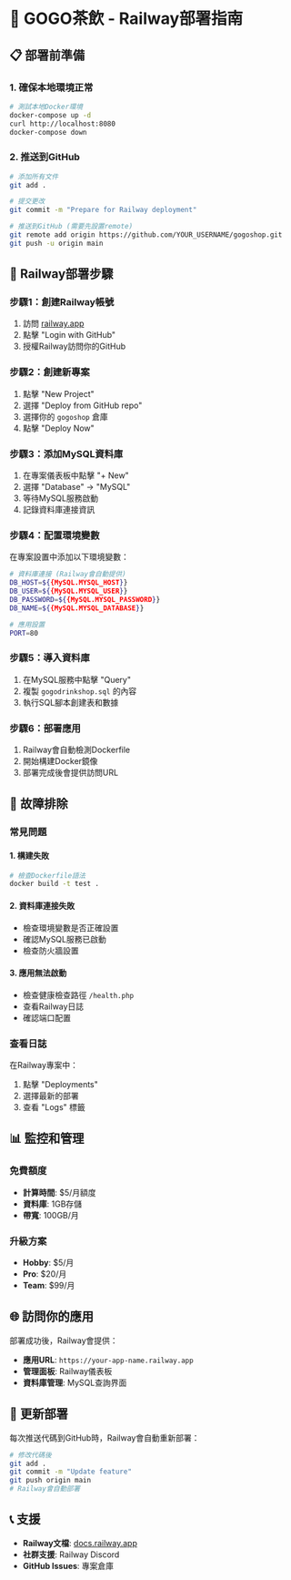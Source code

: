 # 🚀 GOGO茶飲 - Railway部署指南

## 📋 部署前準備

### 1. 確保本地環境正常
```bash
# 測試本地Docker環境
docker-compose up -d
curl http://localhost:8080
docker-compose down
```

### 2. 推送到GitHub
```bash
# 添加所有文件
git add .

# 提交更改
git commit -m "Prepare for Railway deployment"

# 推送到GitHub (需要先設置remote)
git remote add origin https://github.com/YOUR_USERNAME/gogoshop.git
git push -u origin main
```

## 🚀 Railway部署步驟

### 步驟1：創建Railway帳號
1. 訪問 [railway.app](https://railway.app)
2. 點擊 "Login with GitHub"
3. 授權Railway訪問你的GitHub

### 步驟2：創建新專案
1. 點擊 "New Project"
2. 選擇 "Deploy from GitHub repo"
3. 選擇你的 `gogoshop` 倉庫
4. 點擊 "Deploy Now"

### 步驟3：添加MySQL資料庫
1. 在專案儀表板中點擊 "+ New"
2. 選擇 "Database" → "MySQL"
3. 等待MySQL服務啟動
4. 記錄資料庫連接資訊

### 步驟4：配置環境變數
在專案設置中添加以下環境變數：

```bash
# 資料庫連接 (Railway會自動提供)
DB_HOST=${{MySQL.MYSQL_HOST}}
DB_USER=${{MySQL.MYSQL_USER}}
DB_PASSWORD=${{MySQL.MYSQL_PASSWORD}}
DB_NAME=${{MySQL.MYSQL_DATABASE}}

# 應用設置
PORT=80
```

### 步驟5：導入資料庫
1. 在MySQL服務中點擊 "Query"
2. 複製 `gogodrinkshop.sql` 的內容
3. 執行SQL腳本創建表和數據

### 步驟6：部署應用
1. Railway會自動檢測Dockerfile
2. 開始構建Docker鏡像
3. 部署完成後會提供訪問URL

## 🔧 故障排除

### 常見問題

#### 1. 構建失敗
```bash
# 檢查Dockerfile語法
docker build -t test .
```

#### 2. 資料庫連接失敗
- 檢查環境變數是否正確設置
- 確認MySQL服務已啟動
- 檢查防火牆設置

#### 3. 應用無法啟動
- 檢查健康檢查路徑 `/health.php`
- 查看Railway日誌
- 確認端口配置

### 查看日誌
在Railway專案中：
1. 點擊 "Deployments"
2. 選擇最新的部署
3. 查看 "Logs" 標籤

## 📊 監控和管理

### 免費額度
- **計算時間**: $5/月額度
- **資料庫**: 1GB存儲
- **帶寬**: 100GB/月

### 升級方案
- **Hobby**: $5/月
- **Pro**: $20/月
- **Team**: $99/月

## 🌐 訪問你的應用

部署成功後，Railway會提供：
- **應用URL**: `https://your-app-name.railway.app`
- **管理面板**: Railway儀表板
- **資料庫管理**: MySQL查詢界面

## 🔄 更新部署

每次推送代碼到GitHub時，Railway會自動重新部署：

```bash
# 修改代碼後
git add .
git commit -m "Update feature"
git push origin main
# Railway會自動部署
```

## 📞 支援

- **Railway文檔**: [docs.railway.app](https://docs.railway.app)
- **社群支援**: Railway Discord
- **GitHub Issues**: 專案倉庫

